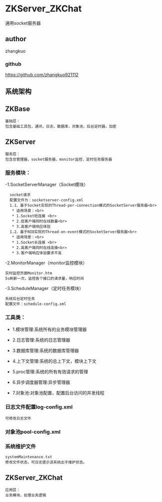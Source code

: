 # ZKServer_ZKChat

通用socket服务器

## author

zhangkuo

### github 

https://github.com/zhangkuo921112

## 系统架构

## ZKBase

    基础层：
    包含基础工具包，通讯，日志，数据库，对象池，后台定时器，加密
    
## ZKServer

    服务层：
    包含总管理器，socket服务器，monitor监控，定时任务服务器
    
### 服务模块：

-1.SocketServerManager（Socket模块）

      socket请求
      配置文件为：socketserver-config.xml
      1.1、基于Socket实现的Thread-per-connection模式的SocketServer服务器<br>
       * 适用场景：<br>
       * 1.Socket短连接 <br>
       * 2.低客户端同时在线数量<br>
       * 3.高客户端响应体验
      1.2、基于NIO实现的Thread-on-event模式的SocketServer服务器<br>
       * 适用场景：<br>
       * 1.Socket长连接 <br>
       * 2.高客户端同时在线连接<br>
       * 3.客户端响应体验要求不高

-2.MonitorManager（monitor监控模块）

	实时监控页面Monitor.htm
	5s刷新一次，监控各个接口的请求量，响应时间

-3.ScheduleManager（定时任务模块）

    系统后台定时任务
    配置文件：schedule-config.xml
    
### 工具类：

-   1.模块管理:系统所有的业务模块管理器

- 	2.日志管理:系统的日志管理器

- 	3.数据库管理:系统的数据库管理器

- 	4.上下文管理:系统的总上下文，模块上下文

- 	5.proc管理:系统的所有有效请求的管理

- 	6.异步调度器管理:异步管理器

- 	7.对象池:对象池配置，配置后台访问的并发线程



### 日志文件配置log-config.xml

    可修改日志文件
    
### 对象池pool-config.xml

### 系统维护文件

    systemMaintenance.txt
    修改文件状态，可日志提示该系统出于维护状态。

    
## ZKServer_ZKChat

    应用层：
    业务模块，处理业务逻辑
